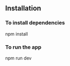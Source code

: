 ## Installation

### To install dependencies

  npm install
  

### To run the app

  npm run dev
 
